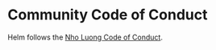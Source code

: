 # Community Code of Conduct

Helm follows the [Nho Luong Code of Conduct](https://github.com/nholuongut/foundation/blob/main/code-of-conduct.md).
